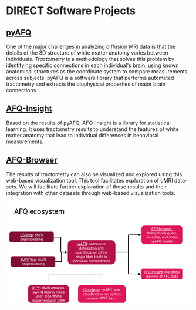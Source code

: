 # DIRECT Software Projects

## [pyAFQ](https://yeatmanlab.github.io/pyAFQ/)

One of the major challenges in analyzing
[diffusion MRI](../bibliography/diffusion-mri.md) data is that the details of the 3D
structure of white matter anatomy varies between individuals. *Tractometry* is a
methodology that solves this problem by identifying specific connections in each
individual's brain, using known anatomical structures as the coordinate system
to compare measurements across subjects. pyAFQ is a software library that
performs automated tractometry and extracts the biophysical properties of major
brain connections.

## [AFQ-Insight](https://github.com/richford/AFQ-Insight)

Based on the results of pyAFQ, AFQ-Insight is a library for statistical learning. It uses
tractometry results to understand the features of white matter anatomy that lead to individual differences in behavioral
measurements.

## [AFQ-Browser](https://yeatmanlab.github.io/AFQ-Browser/)

The results of tractometry can also be visualized and explored using this web-based
visualization tool. This tool facilitates exploration of dMRI data-sets.
We will facilitate further exploration of these results and their
integration with other datasets through web-based visualization tools.


![](../img/afq-ecosystem.png)



